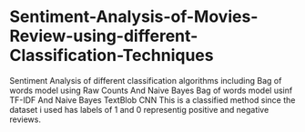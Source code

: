 # Sentiment-Analysis-of-Movies-Review-using-different-Classification-Techniques
Sentiment Analysis of different classification algorithms including 
Bag of words model using Raw Counts And Naive Bayes
Bag of words model usinf TF-IDF And Naive Bayes
TextBlob
CNN
This is a classified method since the dataset i used has labels of 1 and 0 representig positive and negative reviews.
